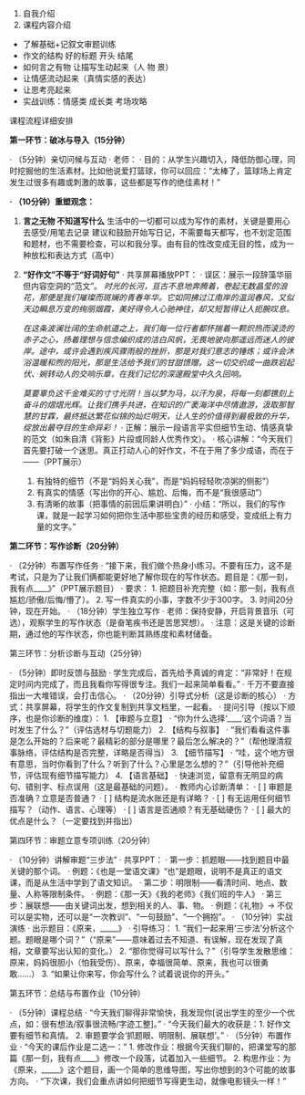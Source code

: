 1. 自我介绍
2. 课程内容介绍
- 了解基础+记叙文审题训练
- 作文的结构 好的标题 开头 结尾
-  如何言之有物 让描写生动起来（人 物 景）
- 让情感流动起来（真情实感的表达）
- 让思考亮起来
- 实战训练：情感类 成长类 考场攻略


课程流程详细安排

**第一环节：破冰与导入（15分钟）**

· （5分钟）亲切问候与互动
  · 老师：
  · 目的：从学生兴趣切入，降低防御心理，同时挖掘他的生活素材。比如他说爱打篮球，你可以回应：“太棒了，篮球场上肯定发生过很多有趣或刺激的故事，这些都是写作的绝佳素材！”
  
**· （10分钟）重塑观念：**
1. **言之无物 不知道写什么**
    生活中的一切都可以成为写作的素材，关键是要用心去感受/用笔去记录
    建议和鼓励开始写日记，不需要每天都写，也不划定范围和题材，也不需要检查，可以和我分享。由有目的性改变成无目的性，成为一种放松和表达方式（高中）
    
2. **“好作文”不等于“好词好句”**
  · 共享屏幕播放PPT：
    · 误区：展示一段辞藻华丽但内容空洞的“范文”。
	*时光的长河，亘古不息地奔腾着，卷起无数晶莹的浪花，那便是我们璀璨而斑斓的青春年华。它如同拂过江南岸的温润春风，又似天边瞬息万变的绚丽烟霞，美好得令人心驰神往，却又短暂得让人扼腕叹息。*

	*在这条波澜壮阔的生命航道之上，我们每一位行者都怀揣着一颗炽热而滚烫的赤子之心，扬着理想与信念编织成的洁白风帆，无畏地驶向那遥远而迷人的彼岸。途中，或许会遇到疾风骤雨般的挫折，那是对我们意志的锤炼；或许会沐浴温暖和煦的阳光，那是生活给予我们的甘甜馈赠。这一切交织成一曲跌宕起伏、婉转动人的交响乐章，在我们记忆的深邃殿堂中久久回响。*

	*莫要辜负这千金难买的寸寸光阴！当以梦为马，以汗为泉，将每一刻都镌刻上奋斗的熠熠光辉。让我们携手共进，在知识的广袤海洋中尽情遨游，汲取那智慧的甘霖，最终抵达繁花似锦的灿烂明天，让人生的价值得到最极致的升华，绽放出最夺目的生命异彩！*
    · 正解：展示一段语言平实但细节生动、情感真挚的范文（如朱自清《背影》片段或同龄人优秀作文）。
  · 核心讲解：“今天我们首先要打破一个迷思。真正打动人心的好作文，不在于用了多少成语，而在于——（PPT展示）
    1. 有独特的细节（不是“妈妈关心我”，而是“妈妈轻轻吹凉粥的侧影”）
    2. 有真实的情感（写出你的开心、尴尬、后悔，而不是“我很感动”）
    3. 有清晰的故事（把事情的前因后果讲明白）”
  · 小结：“所以，我们的写作课，就是一起学习如何把你生活中那些宝贵的经历和感受，变成纸上有力量的文字。”

**第二环节：写作诊断（20分钟）**

· （2分钟）布置写作任务
  · “接下来，我们做个热身小练习。不要有压力，这不是考试，只是为了让我们俩都能更好地了解你现在的写作状态。题目是：《那一刻，我有点____》”（PPT展示题目）
  · 要求：
    1. 把题目补充完整（如：那一刻，我有点尴尬/骄傲/后悔/懵了）。
    2. 写一件真实的小事，字数不少于300字。
    3. 时间20分钟，现在开始。
· （18分钟）学生独立写作
  · 老师：保持安静，开启背景音乐（可选），观察学生的写作状态（是奋笔疾书还是苦思冥想）。
  · 注意：这是关键的诊断期，通过他的写作状态，你也能判断其熟练度和素材储备。

第三环节：分析诊断与互动（25分钟）

· （5分钟）即时反馈与鼓励
  · 学生完成后，首先给予真诚的肯定：“非常好！在规定时间内完成了，而且我看你写得很专注。我们一起来简单看看。”
  · 千万不要直接指出一大堆错误，会打击信心。
· （20分钟）引导式分析（这是诊断的核心）
  · 方式：共享屏幕，将学生的作文复制到共享文档里，一起看。
  · 提问引导（按以下顺序，也是你诊断的维度）：
    1. 【审题与立意】
       · “你为什么选择‘____’这个词语？当时发生了什么？”（评估选材与切题能力）
    2. 【结构与叙事】
       · “我们看看这件事是怎么开始的？后来呢？最精彩的部分是哪里？最后怎么解决的？”（帮他理清叙事脉络，评估结构是否完整，详略是否得当）
    3. 【细节描写】
       · “哇，这个地方很有意思，当时你看到了什么？听到了什么？心里是怎么想的？”（引导他补充细节，评估现有细节描写能力）
    4. 【语言基础】
       · 快速浏览，留意有无明显的病句、错别字、标点误用（这是最基础的问题）。
  · 教师内心诊断清单：
    · [ ] 审题是否准确？立意是否普通？
    · [ ] 结构是流水账还是有详略？
    · [ ] 有无运用任何细节描写？（动作、语言、心理等）
    · [ ] 语言是否通顺？有无基础硬伤？
    · [ ] 最大的优点是什么？（一定要找到并指出）

第四环节：审题立意专项训练（20分钟）

· （10分钟）讲解审题“三步法”
  · 共享PPT：
    · 第一步：抓题眼——找到题目中最关键的那个词。
      · 例题：《也是一堂语文课》“也”是题眼，说明不是真正的语文课，而是从生活中学到了语文知识。
    · 第二步：明限制——看清时间、地点、数量、人称等限制条件。
      · 例题：《那一天》《我的老师》《我们班的牛人》
    · 第三步：展联想——由关键词出发，想到相关的人、事、物。
      · 例题：《礼物》→ 不仅可以是实物，还可以是“一次教训”、“一句鼓励”、“一个拥抱”。
· （10分钟）实战演练
  · 出示题目：《原来，_____》
  · 引导练习：
    1. “我们一起来用‘三步法’分析这个题。题眼是哪个词？”（“原来”——意味着过去不知道、有误解，现在发现了真相，文章要写出认知的变化。）
    2. “那你觉得可以写什么？”（引导学生发散思维：原来，妈妈很胆小（怕我受伤）、原来，幸福很简单、原来，我也可以很勇敢……）
    3. “如果让你来写，你会写什么？试着说说你的开头。”

第五环节：总结与布置作业（10分钟）

· （5分钟）课程总结
  · “今天我们聊得非常愉快，我发现你[说出学生的至少一个优点，如：很有想法/叙事很流畅/字迹工整]。”
  · “今天我们最大的收获是：1. 好作文要有细节和真情。 2. 审题要学会‘抓题眼、明限制、展联想’。”
· （5分钟）布置作业
  · “今天的课后作业是二选一：”
    1. 修改作业：根据今天我们聊的，把课堂写的那篇《那一刻，我有点____》修改一个段落，试着加入一些细节。
    2. 构思作业：为《原来，_____》这个题目，画一个简单的思维导图，写出你想到的3个可能的故事方向。
  · “下次课，我们会重点讲如何把细节写得更生动，就像电影镜头一样！”



